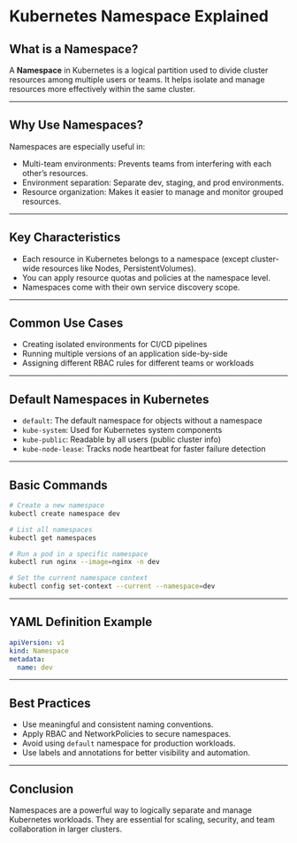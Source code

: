 # Kubernetes Namespace Explained

## What is a Namespace?

A **Namespace** in Kubernetes is a logical partition used to divide cluster resources among multiple users or teams. It helps isolate and manage resources more effectively within the same cluster.

---

## Why Use Namespaces?

Namespaces are especially useful in:

- Multi-team environments: Prevents teams from interfering with each other’s resources.
- Environment separation: Separate dev, staging, and prod environments.
- Resource organization: Makes it easier to manage and monitor grouped resources.

---

## Key Characteristics

- Each resource in Kubernetes belongs to a namespace (except cluster-wide resources like Nodes, PersistentVolumes).
- You can apply resource quotas and policies at the namespace level.
- Namespaces come with their own service discovery scope.

---

## Common Use Cases

- Creating isolated environments for CI/CD pipelines
- Running multiple versions of an application side-by-side
- Assigning different RBAC rules for different teams or workloads

---

## Default Namespaces in Kubernetes

- `default`: The default namespace for objects without a namespace
- `kube-system`: Used for Kubernetes system components
- `kube-public`: Readable by all users (public cluster info)
- `kube-node-lease`: Tracks node heartbeat for faster failure detection

---

## Basic Commands

```sh
# Create a new namespace
kubectl create namespace dev

# List all namespaces
kubectl get namespaces

# Run a pod in a specific namespace
kubectl run nginx --image=nginx -n dev

# Set the current namespace context
kubectl config set-context --current --namespace=dev
```

---

## YAML Definition Example

```yaml
apiVersion: v1
kind: Namespace
metadata:
  name: dev
```

---

## Best Practices

- Use meaningful and consistent naming conventions.
- Apply RBAC and NetworkPolicies to secure namespaces.
- Avoid using `default` namespace for production workloads.
- Use labels and annotations for better visibility and automation.

---

## Conclusion

Namespaces are a powerful way to logically separate and manage Kubernetes workloads. They are essential for scaling, security, and team collaboration in larger clusters.

